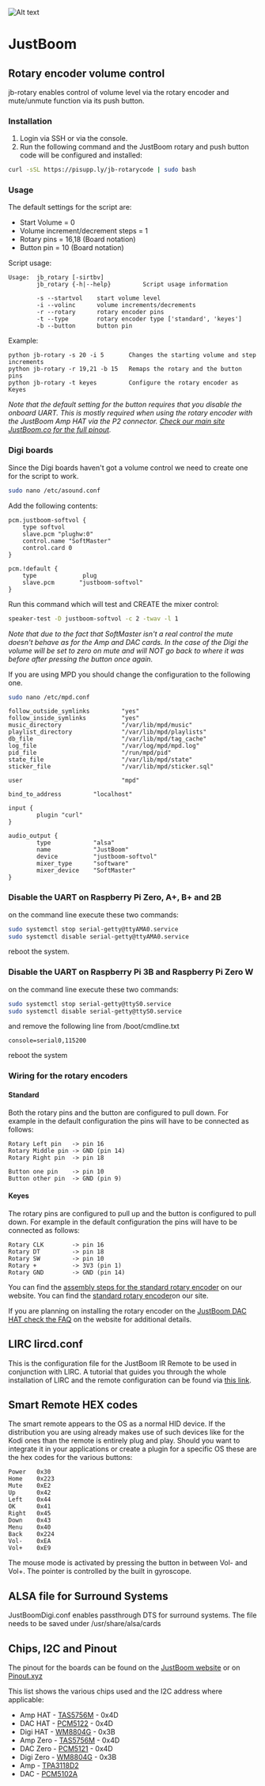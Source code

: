 ![Alt text](https://user-images.githubusercontent.com/16068311/30544970-24597e94-9c80-11e7-93d3-29cde33c66c0.png?raw=true "JustBoom Logo")
# JustBoom
## Rotary encoder volume control
jb-rotary enables control of volume level via the rotary encoder and mute/unmute function via its push button.
### Installation
1. Login via SSH or via the console.
2. Run the following command and the JustBoom rotary and push button code will be configured and installed: 
```bash
curl -sSL https://pisupp.ly/jb-rotarycode | sudo bash
```
### Usage
The default settings for the script are:
* Start Volume = 0
* Volume increment/decrement steps = 1
* Rotary pins = 16,18 (Board notation)
* Button pin = 10 (Board notation)

Script usage:
```
Usage:  jb_rotary [-sirtbv]
        jb_rotary {-h|--help}         Script usage information

        -s --startvol    start volume level
        -i --volinc      volume increments/decrements
        -r --rotary      rotary encoder pins
        -t --type        rotary encoder type ['standard', 'keyes']
        -b --button      button pin
```
Example:

```
python jb-rotary -s 20 -i 5       Changes the starting volume and step increments
python jb-rotary -r 19,21 -b 15   Remaps the rotary and the button pins
python jb-rotary -t keyes         Configure the rotary encoder as Keyes
```
*Note that the default setting for the button requires that you disable the onboard UART. This is mostly required when using the rotary encoder with the JustBoom Amp HAT via the P2 connector. [Check our main site JustBoom.co for the full pinout](https://www.justboom.co/technical-guides/boards-pinout/).*

### Digi boards
Since the Digi boards haven't got a volume control we need to create one for the script to work.
``` bash
sudo nano /etc/asound.conf
```
Add the following contents:
```
pcm.justboom-softvol {
    type softvol
    slave.pcm "plughw:0"
    control.name "SoftMaster"
    control.card 0
}

pcm.!default {
    type             plug
    slave.pcm       "justboom-softvol"
}
```
Run this command which will test and CREATE the mixer control:
``` bash
speaker-test -D justboom-softvol -c 2 -twav -l 1
```
*Note that due to the fact that SoftMaster isn't a real control the mute doesn't behave as for the Amp and DAC cards. In the case of the Digi the volume will be set to zero on mute and will NOT go back to where it was before after pressing the button once again.*

If you are using MPD you should change the configuration to the following one.
``` bash
sudo nano /etc/mpd.conf
```
```
follow_outside_symlinks         "yes"
follow_inside_symlinks          "yes"
music_directory                 "/var/lib/mpd/music"
playlist_directory              "/var/lib/mpd/playlists"
db_file                         "/var/lib/mpd/tag_cache"
log_file                        "/var/log/mpd/mpd.log"
pid_file                        "/run/mpd/pid"
state_file                      "/var/lib/mpd/state"
sticker_file                    "/var/lib/mpd/sticker.sql"

user                            "mpd"

bind_to_address         "localhost"

input {
        plugin "curl"
}

audio_output {
        type            "alsa"
        name            "JustBoom"
        device          "justboom-softvol"
        mixer_type      "software"
        mixer_device    "SoftMaster"
}
```

### Disable the UART on Raspberry Pi Zero, A+, B+ and 2B
on the command line execute these two commands:
``` bash
sudo systemctl stop serial-getty@ttyAMA0.service
sudo systemctl disable serial-getty@ttyAMA0.service
```
reboot the system.

### Disable the UART on Raspberry Pi 3B and Raspberry Pi Zero W
on the command line execute these two commands:
``` bash
sudo systemctl stop serial-getty@ttyS0.service
sudo systemctl disable serial-getty@ttyS0.service
```
and remove the following line from /boot/cmdline.txt
```
console=serial0,115200
```
reboot the system

### Wiring for the rotary encoders
#### Standard
Both the rotary pins and the button are configured to pull down. For example in the default configuration the pins will have to be connected as follows:
```
Rotary Left pin   -> pin 16
Rotary Middle pin -> GND (pin 14)
Rotary Right pin  -> pin 18

Button one pin    -> pin 10
Button other pin  -> GND (pin 9)
```
#### Keyes
The rotary pins are configured to pull up and the button is configured to pull down. For example in the default configuration the pins will have to be connected as follows:
```
Rotary CLK        -> pin 16
Rotary DT         -> pin 18
Rotary SW         -> pin 10
Rotary +          -> 3V3 (pin 1)
Rotary GND        -> GND (pin 14)
```
You can find the [assembly steps for the standard rotary encoder](https://www.justboom.co/tutorials/add-rotary-encoder-justboom-boards/) on our website. You can find the [standard rotary encoder](https://www.pi-supply.com/product/rotary-encoder-push-switch/)on our site.

If you are planning on installing the rotary encoder on the [JustBoom DAC HAT check the FAQ](https://www.justboom.co/faqs/#FAQ-6) on the website for additional details.

## LIRC lircd.conf
This is the configuration file for the JustBoom IR Remote to be used in conjunction with LIRC.
A tutorial that guides you through the whole installation of LIRC and the remote configuration can be found via [this link](https://www.justboom.co/tutorials/configure-justboom-ir-remote-lirc/).

## Smart Remote HEX codes
The smart remote appears to the OS as a normal HID device. If the distribution you are using already makes use of such devices like for the Kodi ones than the remote is entirely plug and play. Should you want to integrate it in your applications or create a plugin for a specific OS these are the hex codes for the various buttons:
```
Power   0x30
Home    0x223
Mute    0xE2
Up      0x42
Left    0x44
OK      0x41
Right   0x45
Down    0x43
Menu    0x40
Back    0x224
Vol-    0xEA
Vol+    0xE9
```
The mouse mode is activated by pressing the button in between Vol- and Vol+. The pointer is controlled by the built in gyroscope.

## ALSA file for Surround Systems
JustBoomDigi.conf enables passthrough DTS for surround systems. The file needs to be saved under /usr/share/alsa/cards

## Chips, I2C and Pinout
The pinout for the boards can be found on the [JustBoom website](https://www.justboom.co/technical-guides/boards-pinout/) or on [Pinout.xyz](https://pinout.xyz/boards#manufacturer=JustBoom)

This list shows the various chips used and the I2C address where applicable:
* Amp HAT - [TAS5756M](http://www.ti.com/product/TAS5756M) - 0x4D
* DAC HAT - [PCM5122](http://www.ti.com/product/PCM5122) - 0x4D
* Digi HAT - [WM8804G](http://www.alldatasheet.net/view.jsp?Searchword=WM8804G&sField=2) - 0x3B
* Amp Zero - [TAS5756M](http://www.ti.com/product/TAS5756M) - 0x4D
* DAC Zero - [PCM5121](http://www.ti.com/product/PCM5121) - 0x4D
* Digi Zero - [WM8804G](http://www.alldatasheet.net/view.jsp?Searchword=WM8804G&sField=2) - 0x3B
* Amp - [TPA3118D2](http://www.ti.com/product/TPA3118D2)
* DAC - [PCM5102A](http://www.ti.com/product/PCM5102A)
